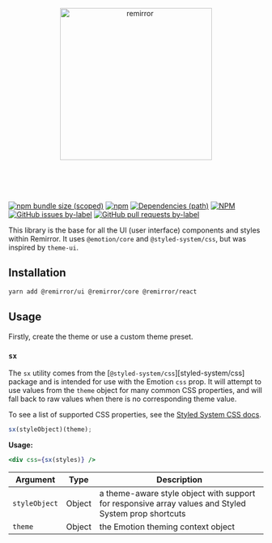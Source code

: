 <div align="center">
	<br />
	<div align="center">
		<img width="300" src="https://cdn.jsdelivr.net/gh/ifiokjr/remirror/support/assets/logo-icon.svg" alt="remirror" />
	</div>
    <br />
    <br />
    <br />
    <br />
</div>

[![npm bundle size (scoped)](https://img.shields.io/bundlephobia/minzip/@remirror/ui.svg?style=for-the-badge)](https://bundlephobia.com/result?p=@remirror/ui) [![npm](https://img.shields.io/npm/dm/@remirror/ui.svg?style=for-the-badge&logo=npm)](https://www.npmjs.com/package/@remirror/ui) [![Dependencies (path)](https://img.shields.io/david/ifiokjr/remirror.svg?logo=npm&path=@remirror%2Fui&style=for-the-badge)](https://github.com/ifiokjr/remirror/blob/master/@remirror/ui/package.json) [![NPM](https://img.shields.io/npm/l/@remirror/ui.svg?style=for-the-badge)](https://github.com/ifiokjr/remirror/blob/master/LICENSE) [![GitHub issues by-label](https://img.shields.io/github/issues/ifiokjr/remirror/@remirror/ui.svg?label=Open%20Issues&logo=github&style=for-the-badge)](https://github.com/ifiokjr/remirror/issues?utf8=%E2%9C%93&q=is%3Aissue+is%3Aopen+sort%3Aupdated-desc+label%3A%40remirror%2Fui) [![GitHub pull requests by-label](https://img.shields.io/github/issues-pr/ifiokjr/remirror/@remirror/ui.svg?label=Open%20Pull%20Requests&logo=github&style=for-the-badge)](https://github.com/ifiokjr/remirror/pulls?utf8=%E2%9C%93&q=is%3Apr+is%3Aopen+sort%3Aupdated-desc+label%3A%40remirror%2Fui)

This library is the base for all the UI (user interface) components and styles within Remirror. It uses `@emotion/core` and `@styled-system/css`, but was inspired by `theme-ui`.

## Installation

```bash
yarn add @remirror/ui @remirror/core @remirror/react
```

## Usage

Firstly, create the theme or use a custom theme preset.

### `sx`

The `sx` utility comes from the [`@styled-system/css`][styled-system/css] package and is intended for use with the Emotion `css` prop.
It will attempt to use values from the `theme` object for many common CSS properties, and will fall back to raw values when there is no corresponding theme value.

To see a list of supported CSS properties, see the [Styled System CSS docs](https://styled-system.com/css/#theme-keys).

```js
sx(styleObject)(theme);
```

**Usage:**

```jsx
<div css={sx(styles)} />
```

| Argument      | Type   | Description                                                                                          |
| ------------- | ------ | ---------------------------------------------------------------------------------------------------- |
| `styleObject` | Object | a theme-aware style object with support for responsive array values and Styled System prop shortcuts |
| `theme`       | Object | the Emotion theming context object                                                                   |
